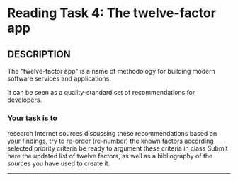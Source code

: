 # Reading Task 4: The twelve-factor app

## DESCRIPTION

The "twelve-factor app" is a name of methodology for building modern software services and applications.

It can be seen as a quality-standard set of recommendations for developers.


### Your task is to

research Internet sources discussing these recommendations
based on your findings, try to re-order (re-number) the known factors according selected priority criteria
be ready to argument these criteria in class
Submit here the updated list of twelve factors, as well as a bibliography of the sources you have used to create it.

-----
